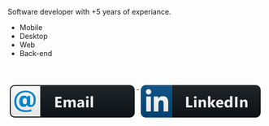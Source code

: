 
<p>
Software developer with +5 years of experiance.
 </p>
 <ul>
<li>Mobile</li>
<li>Desktop</li>
<li>Web</li>
<li>Back-end</li>  
</ul>
<br/>
<br/>
 


<a href="mailto:contact@rezababakhani.ir" target="_blank">
    <img src="img/email_me.svg" alt="email" style="vertical-align:top; margin:6px 4px">
  </a> 
  <a href="https://www.linkedin.com/in/babakhani/" target="_blank">
    <img src="img/linkedin.svg" alt="linkedin" style="vertical-align:top; margin:6px 4px">
  </a>  
  
  



